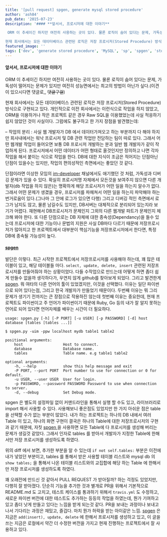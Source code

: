 ```yaml
---
title: '[pull request] spgen, generate mysql stored procedure'
author: 'ash84'
pub_date: '2015-07-23'
description: '#### **앞서서, 프로시저에 대한 이야기**

 ORM 이 추세이긴 하지만 여전히 사용하는 곳이 있다. 물론 로직이 숨어 있다는 문제, 가독성이 떨어지는 문제가 있지만 여전히 성능면에서는 최고의 방법이 아닌가 싶다.(이견이 있으시다면 댓글로,, 댓글구걸)

현재 회사에서는 모든 데이터베이스 관련된 로직은 저장 프로시저(Stored Procedure) 방식으로 구현되고 있다. 개인적으로 이전 회사에서는 이런식으로 작업을 하지 않았고, ORM을'
featured_image: ''
tags: ['dev', 'generate stored procedure', 'MySQL', 'sp', 'spgen', 'stored procedure']
---
```



#### **앞서서, 프로시저에 대한 이야기**

 ORM 이 추세이긴 하지만 여전히 사용하는 곳이 있다. 물론 로직이 숨어 있다는 문제, 가독성이 떨어지는 문제가 있지만 여전히 성능면에서는 최고의 방법이 아닌가 싶다.(이견이 있으시다면 댓글로,, <del datetime="2015-07-20T23:36:34+00:00">댓글구걸</del>)

현재 회사에서는 모든 데이터베이스 관련된 로직은 저장 프로시저(Stored Procedure) 방식으로 구현되고 있다. 개인적으로 이전 회사에서는 이런식으로 작업을 하지 않았고, ORM을 이용하거나 작은 프로젝트 같은 경우 Raw SQL을 이용했었는데 사실 적응하기 쉽지 않았던 것이 사실이다. 그럼에도 불구하고 한 가지 장점을 발견했는데:

– 작업의 분리 : 사실 웹 개발자가 DB 에서 데이터가져오고 하는 부분까지 다 해야 하지만 회사내에서는 워낙 프로시저 및 DB 관련 작업만 전담하는 팀이 따로 있다. 그래서 어떤 웹개발 작업이 들어오면 보통 DB 프로시저 개발하는 분과 일반 웹 개발자가 같이 작업하게 된다. 프로시저에서 어떤 데이터가 어떤 형태로 올것인지만 정의하고 나면 각자 작업을 해서 붙이는 식으로 작업을 한다. DB에 대한 지식이 조금은 적어지는 단점아닌 단점이 있을수는 있지만, 작업의 편의성적인 측면에서는 좋았던 것 같다.

 단점이라면 이상한 모임의 [im-developer](https://weirdmeetup.slack.com/messages/im-developer/) 채널에서도 애기했던 것 처럼, 가독성과 디버깅 문제가 있을 수 있다. 확실히 프로시저명 자체에서 모든것을 보여주지 않으면 다른 개발자(db 작업을 하지 않은)는 명확하게 해당 프로시저가 어떤 일을 하는지 알수가 없다. 그래서 어떤 문제가 생겼을 경우, 프로시저를 파헤쳐서 어떤 일을 하는지 파악해야 하는 번거로움이 있다.(그나마 그 안에 로그가 있으면 다행) 그리고 디버깅 적인 측면에서 로그가 남지도 않고, 물론 남길수도 있지만, DB서버는 대체적으로 분리되어 있는지라 보기가 어렵다. 재현해서 DB프로시저가 문제인지 그외의 다른 웹개발 파트가 문제인지 체크해 봐야 한다. 또 다른 단점으로는 DB 자체에 대한 종속성(Dependancy)을 들수 있는데 프로시저에 대한 기능이나 문법의 지원은 사실 DB마다 다르기 때문에 저장프로시저가 많아지고 한 프로젝트에서 대부분이 핵심기능을 저장프로시저에서 한다면, 특정 DB에 종속될 가능성이 높다.

#### **[spgen](https://github.com/jongha/spgen)**

 발단은 이렇다. 최근 시작한 프로젝트에서 저장프로시저를 사용해야 하는데, 꽤 많은 테이블이 있고, 해당 테이블들 마다. `select, update, delete, insert` 관련된 저장프로시저를 만들어줘야 하는 상황이었다. 다들 수작업으로 만드는데 어떻게 하면 좀더 쉽게 만들수 없을까 생각하다가, 우연치 않게 github를 찾아보게 되었다. 그리고 발견한게 [spgen](https://github.com/jongha/spgen). 뭐 여타의 다른 언어의 툴이 있었겠지만, 이것을 선택했다. 이유는 일단 파이썬으로 되어 있다는점, 그리고 한국 개발자가 만들었기 때문이다. 두번째 이유는 뭐 그리 문제가 생기기 전까지는 큰 장점으로 작용하진 않는데 첫번째 이유는 중요한데, 현재 프로젝트도 파이썬이고 주 언어가 파이썬이기 때문에 Ruby, Go 등의 내가 잘 알지 못하는 언어로 되어 있다면 언어자체를 배우는 시간이 더 필요하다.

```
usage: spgen.py [-h] [-P PORT] [-u USER] [-p PASSWORD] [-d] host database [tables [tables ...]]

$ spgen.py -uim -ppw localhost mydb table1 table2 

positional arguments:
    host                  Host to connect.
    database              Database name.
    tables                Table name. e.g table1 table2

optional arguments:
    -h, --help            show this help message and exit
    -P PORT, --port PORT  Port number to use for connection or 0 for default.
    -u USER, --user USER  User for login.
    -p PASSWORD, --password PASSWORD Password to use when connection to server.
    -d, --debug           Set Debug mode.
```

 spgen 은 별도의 설정파일 없이 커맨드라인을 통해서 실행 할 수도 있고, 라이브러리로 import 해서 사용할 수 있다. 사용해보니 좋은점도 있었지만 한 가지 아쉬운 점은 table 을 선택할 수가 없는 부분이 많았다. 내가 하는 프로젝트는 하나의 DB 내에서 여러 Table 이 있고, 하나의 화면 구현이 결국은 하나의 Table에 대한 저장프로시저의 구현과 같기 때문에, 자칫 [spgen ](https://github.com/jongha/spgen)을 사용하면 모든 Table에 다 프로시저를 생성해 버리는 문제가 생길것 같았다. 그래서 인자로 tables 를 받아서 개발자가 지정한 Table에 한해서만 저장 프로시저를 생성하도록 하였다.  
<script src="https://gist.github.com/AhnSeongHyun/9c3a5610b23cbd90b504.js"></script>

위의 diff 에서 보면, 추가한 부분을 알 수 있는데 `if not self.tables:` 부분은 이전에 내가 넣었던 부분이고, tables 를 통해서 받은 사용할 테이블 리스트와 mysql db 의 `show tables;` 을 통해서 나온 테이블 리스트와의 교집합에 해당 하는 Table 에 한해서만 저장 프로시저를 생성하도록 하였다.

꽤 오래전에 만드신 것 같아서 PULL REQUEST 가 받아질까? 하는 걱정도 있었지만, 다행히 잘 받아졌다. 단순히 기능을 추가한 것과 별개로 PR을 위해서 기본적으로 README.md 도 고치고, 테스트 케이스를 통과하기 위해서 ```travis.yml``` 도 수정하고, 새로운 파이썬 버전에 대한 테스트도 추가하는 등등의 작업을 하였는데, 뭔가 기여하고 있고 좀더 낫게 만들고 있다는 느낌을 받게 되는것 같다. PR을 보내는 과정이나 보내고 나서 기다리는 과정은 재밌고, 즐겁다. 마치 뭔가 허락을 받는 아이같은 느낌. [spgen](https://github.com/jongha/spgen) 은 지금은 `add(insert), update, delete` 에 한해서 프로시저를 생성하고 있고, 이 글을 쓰는 지금은 로컬에서 약간 더 수정한 버전을 가지고 현재 진행하는 프로젝트에서 잘 사용하고 있다.



